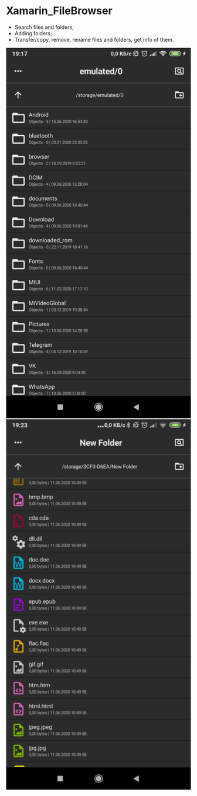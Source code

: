 # Xamarin_FileBrowser
 
  - Search files and folders;
  - Adding folders;
  - Transfer/copy, remove, rename files and folders, get info of them.
  
  ![alt text](https://github.com/Enotski/Xamarin_FileBrowser/blob/master/Screenshots/First.png?raw=true)
  ![alt text](https://github.com/Enotski/Xamarin_FileBrowser/blob/master/Screenshots/Second.png?raw=true)
